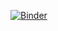 [![Binder](https://mybinder.org/badge_logo.svg)](https://mybinder.org/v2/gh/Teja1995/AVHRR/master)

